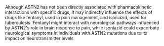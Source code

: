Although ASTN2 has not been directly associated with pharmacokinetic interactions with specific drugs, it may indirectly influence the effects of drugs like fentanyl, used in pain management, and isoniazid, used for tuberculosis. Fentanyl might interact with neurological pathways influenced by ASTN2's role in brain response to pain, while isoniazid could exacerbate neurological symptoms in individuals with ASTN2 mutations due to its impact on neurotransmitter levels.
